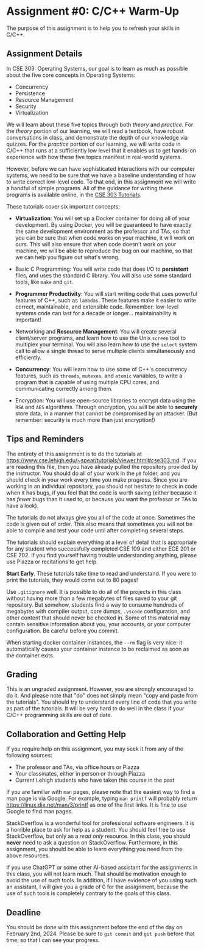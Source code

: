 # Assignment #0: C/C++ Warm-Up

The purpose of this assignment is to help you to refresh your skills in C/C++.

## Assignment Details

In CSE 303: Operating Systems, our goal is to learn as much as possible about
the five core concepts in Operating Systems:

- Concurrency
- Persistence
- Resource Management
- Security
- Virtualization

We will learn about these five topics through both *theory* and *practice*.  For
the *theory* portion of our learning, we will read a textbook, have robust
conversations in class, and demonstrate the depth of our knowledge via quizzes.
For the *practice* portion of our learning, we will write code in C/C++ that
runs at a sufficiently low level that it enables us to get hands-on experience
with how these five topics manifest in real-world systems.

However, before we can have sophisticated interactions with our computer
systems, we need to be sure that we have a baseline understanding of how to
write correct low-level code.  To that end, in this assignment we will write a
handful of simple programs.  All of the guidance for writing these programs is
available online, in the [CSE 303
Tutorials](https://www.cse.lehigh.edu/~spear/tutorials/viewer.html#cse303.md).

These tutorials cover six important concepts:

- **Virtualization**: You will set up a Docker container for doing all of your
  development.  By using Docker, you will be guaranteed to have exactly the same
  development environment as the professor and TAs, so that you can be sure that
  when code works on your machine, it will work on ours.  This will also ensure
  that when code doesn't work on your machine, we will be able to reproduce the
  bug on our machine, so that we can help you figure out what's wrong.

- Basic C Programming: You will write code that does I/O to **persistent**
  files, and uses the standard C library.  You will also use some standard
  tools, like `make` and `git`.

- **Programmer Productivity**: You will start writing code that uses powerful
  features of C++, such as `lambdas`.  These features make it easier to write
  correct, maintainable, and extensible code.  Remember: low-level systems code
  can last for a decade or longer... maintainability is important!

- Networking and **Resource Management**: You will create several client/server
  programs, and learn how to use the Unix `screen` tool to multiplex your
  terminal.  You will also learn how to use the `select` system call to allow a
  single thread to serve multiple clients simultaneously and efficiently.

- **Concurrency**: You will learn how to use some of C++'s concurrency features,
  such as `threads`, `mutexes`, and `atomic` variables, to write a program that
  is capable of using multiple CPU cores, and communicating correctly among
  them.

- Encryption: You will use open-source libraries to encrypt data using the `RSA`
  and `AES` algorithms.  Through encryption, you will be able to **securely**
  store data, in a manner that cannot be compromised by an attacker.  (But
  remember: security is much more than just encryption!)

## Tips and Reminders

The entirety of this assignment is to do the tutorials at
<https://www.cse.lehigh.edu/~spear/tutorials/viewer.html#cse303.md>.  If you
are reading this file, then you have already pulled the repository provided
by the instructor.  You should do all of your work in the `p0` folder, and
you should check in your work every time you make progress.  Since you are
working in an individual repository, you should not hesitate to check in code
when it has bugs, if you feel that the code is worth saving (either because
it has *fewer* bugs than it used to, or because you want the professor or TAs
to have a look).

The tutorials do not always give you all of the code at once.  Sometimes the
code is given out of order.  This also means that sometimes you will not be able
to compile and test your code until after completing several steps.

The tutorials should explain everything at a level of detail that is appropriate
for any student who successfully completed CSE 109 and either ECE 201 or CSE
202.  If you find yourself having trouble understanding anything, please use
Piazza or recitations to get help.

**Start Early**.  These tutorials take time to read and understand.  If you were
to print the tutorials, they would come out to 80 pages!

Use `.gitignore` well.  It is possible to do all of the projects in this class
without having more than a few megabytes of files saved to your git repository.
But somehow, students find a way to consume hundreds of megabytes with compiler
output, core dumps, `.vscode` configuration, and other content that should never
be checked in.  Some of this material may contain sensitive information about
you, your accounts, or your computer configuration.  Be careful before you
commit.

When starting docker container instances, the `--rm` flag is very nice: it
automatically causes your container instance to be reclaimed as soon as the
container exits.

## Grading

This is an ungraded assignment.  However, you are strongly encouraged to do it.
And please note that "do" does not simply mean "copy and paste from the
tutorials".  You should try to understand every line of code that you write as
part of the tutorials.  It will be very hard to do well in the class if your
C/C++ programming skills are out of date.

## Collaboration and Getting Help

If you require help on this assignment, you may seek it from any of the
following sources:

- The professor and TAs, via office hours or Piazza
- Your classmates, either in person or through Piazza
- Current Lehigh students who have taken this course in the past

If you are familiar with `man` pages, please note that the easiest way to find a
man page is via Google.  For example, typing `man printf` will probably return
<https://linux.die.net/man/3/printf> as one of the first links.  It is fine to
use Google to find man pages.

StackOverflow is a wonderful tool for professional software engineers.  It is a
horrible place to ask for help as a student.  You should feel free to use
StackOverflow, but only as a *read only* resource.  In this class, you should
**never** need to ask a question on StackOverflow.  Furthermore, in this
assignment, you should be able to learn everything you need from the above
resources.

If you use ChatGPT or some other AI-based assistant for the assignments in this
class, you will not learn much.  That should be motivation enough to avoid the
use of such tools.  In addition, if I have evidence of you using such an
assistant, I will give you a grade of 0 for the assignment, because the use of
such tools is completely contrary to the goals of this class.

## Deadline

You should be done with this assignment before the end of the day on February
2nd, 2024.  Please be sure to `git commit` and `git push` before that time, so
that I can see your progress.
